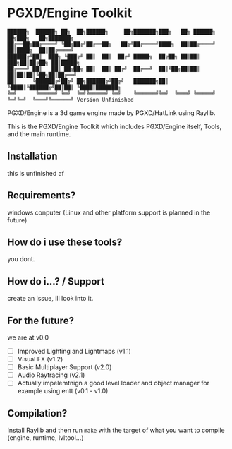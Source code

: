 # PGXD/Engine Toolkit

```
██████╗  ██████╗ ██╗  ██╗██████╗     ██╗███████╗███╗   ██╗ ██████╗ ██╗███╗   ██╗███████╗
██╔══██╗██╔════╝ ╚██╗██╔╝██╔══██╗   ██╔╝██╔════╝████╗  ██║██╔════╝ ██║████╗  ██║██╔════╝
██████╔╝██║  ███╗ ╚███╔╝ ██║  ██║  ██╔╝ █████╗  ██╔██╗ ██║██║  ███╗██║██╔██╗ ██║█████╗
██╔═══╝ ██║   ██║ ██╔██╗ ██║  ██║ ██╔╝  ██╔══╝  ██║╚██╗██║██║   ██║██║██║╚██╗██║██╔══╝
██║     ╚██████╔╝██╔╝ ██╗██████╔╝██╔╝   ███████╗██║ ╚████║╚██████╔╝██║██║ ╚████║███████╗
╚═╝      ╚═════╝ ╚═╝  ╚═╝╚═════╝ ╚═╝    ╚══════╝╚═╝  ╚═══╝ ╚═════╝ ╚═╝╚═╝  ╚═══╝╚══════╝ Version Unfinished
```

PGXD/Engine is a 3d game engine made by PGXD/HatLink using Raylib.

This is the PGXD/Engine Toolkit which includes PGXD/Engine itself, Tools, and the main runtime.

## Installation

this is unfinished af

## Requirements?

windows conputer (Linux and other platform support is planned in the future)

## How do i use these tools?

you dont.

## How do i...? / Support

create an issue, ill look into it.

## For the future?

we are at v0.0

-   [ ] Improved Lighting and Lightmaps (v1.1)
-   [ ] Visual FX (v1.2)
-   [ ] Basic Multiplayer Support (v2.0)
-   [ ] Audio Raytracing (v2.1)
-   [ ] Actually impelemtnign a good level loader and object manager for example using entt (v0.1 - v1.0)

## Compilation?

Install Raylib and then run `make` with the target of what you want to compile (engine, runtime, lvltool...)
